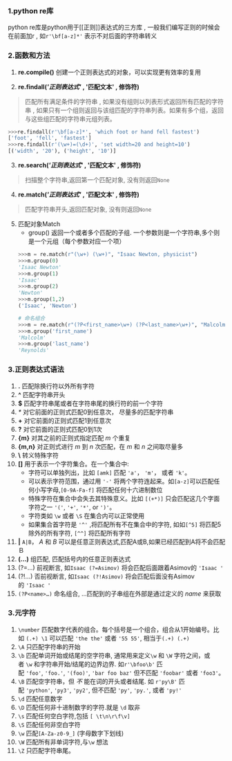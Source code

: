 ### 1.python re库
python re库是python用于[[正则]]表达式的三方库 , 一般我们编写正则的时候会在前面加r , 如`r'\bf[a-z]*'` 表示不对后面的字符串转义


### 2.函数和方法
1. **re.compile()**  创建一个正则表达式的对象，可以实现更有效率的复用

2. **re.findall(*'正则表达式'* , '匹配文本' , 修饰符)** 
 >匹配所有满足条件的字符串 , 如果没有组则以列表形式返回所有匹配的字符串 , 如果只有一个组则返回与该组匹配的字符串列表。如果有多个组，返回与这些组匹配的字符串元组列表。
```python
>>>re.findall(r'\bf[a-z]*', 'which foot or hand fell fastest')
['foot', 'fell', 'fastest']
>>>re.findall(r'(\w+)=(\d+)', 'set width=20 and height=10')
[('width', '20'), ('height', '10')]
```

3. **re.search(*'正则表达式'* , '匹配文本' , 修饰符)**
>扫描整个字符串,返回第一个匹配对象,  没有则返回`None`

4. **re.match(*'正则表达式'* , '匹配文本' , 修饰符)** 
>匹配字符串开头,返回匹配对象,  没有则返回`None`

5. 匹配对象Match
	- group() 返回一个或者多个匹配的子组.  一个参数则是一个字符串,多个则是一个元组（每个参数对应一个项）
	```python
	>>>m = re.match(r"(\w+) (\w+)", "Isaac Newton, physicist")
	>>>m.group(0)
	'Isaac Newton'
	>>>m.group(1)
	'Isaac'
	>>>m.group(2)
	'Newton'
	>>>m.group(1,2)
	('Isaac', 'Newton')
	
	# 命名组合
	>>>m = re.match(r"(?P<first_name>\w+) (?P<last_name>\w+)", "Malcolm Reynolds")
	>>>m.group('first_name')
	'Malcolm'
	>>>m.group('last_name')
	'Reynolds'
	```


### 3.正则表达式语法
1. **.**  匹配除换行符以外所有字符
2. **^** 匹配字符串开头
3. **$** 匹配字符串尾或者在字符串尾的换行符的前一个字符
4. _*_  对它前面的正则式匹配0到任意次， 尽量多的匹配字符串
5. **+**  对它前面的正则式匹配1到任意次
6. **?**  对它前面的正则式匹配0到1次
7. **{m}** 对其之前的正则式指定匹配 _m_ 个重复
8. **{m,n}** 对正则式进行 _m_ 到 _n_ 次匹配，在 _m_ 和 _n_ 之间取尽量多
9. **\\** 转义特殊字符
10. **[]** 用于表示一个字符集合。在一个集合中:
	-  字符可以单独列出，比如 `[amk]` 匹配 `'a'`， `'m'`， 或者 `'k'`。
	- 可以表示字符范围，通过用 `'-'` 将两个字符连起来。如`[a-z]`可以匹配任何小写字母,`[0-9A-Fa-f]` 将匹配任何十六进制数位
	- 特殊字符在集合中会失去其特殊意义。比如 `[(+*)]` 只会匹配这几个字面字符之一 `'('`, `'+'`, `'*'`, or `')'`。
	- 字符类如 `\w` 或者 `\S` 在集合内可以正常使用
	- 如果集合首字符是 `'^'` ,将匹配所有不在集合中的字符,  如如`[^5]` 将匹配5除外的所有字符, `[^^]` 将匹配所有字符
11. **|**   `A|B`， _A_ 和 _B_ 可以是任意正则表达式,匹配A或B,如果已经匹配到A将不会匹配Ｂ
12. **(...)**  组匹配,  匹配括号内的任意正则表达式
13. (?=…) 前视断言,  如`Isaac (?=Asimov)` 将会匹配后面跟着Asimov的 `'Isaac '` 
14. (?!…) 否前视断言,  如`Isaac (?!Asimov)` 将会匹配后面没有Asimov的 `'Isaac '` 
15. `(?P<name>…)` 命名组合,  ...匹配到的子串组在外部是通过定义的 _name_ 来获取

### 3.元字符
1. `\number`  匹配数字代表的组合。每个括号是一个组合，组合从1开始编号。比如 `(.+) \1` 可以匹配 `'the the'` 或者 `'55 55'`,  相当于`(.+) (.+)`
2. `\A`  只匹配字符串的开始
3. `\b` 匹配单词开始或结尾的空字符串,  通常用来定义`\w` 和 `\W` 字符之间，或者 `\w` 和字符串开始/结尾的边界边界.  如`r'\bfoo\b'` 匹配 `'foo'`, `'foo.'`, `'(foo)'`, `'bar foo baz'` 但不匹配 `'foobar'` 或者 `'foo3'`。
4. `\B`  匹配空字符串，但 _不_ 能在词的开头或者结尾.  如 `r'py\B'` 匹配 `'python'`, `'py3'`, `'py2'`, 但不匹配 `'py'`, `'py.'`, 或者 `'py!'`
5. `\d` 匹配任意数字
6. `\D` 匹配任何非十进制数字的字符.就是 `\d` 取非
7. `\s` 匹配任何空白字符,包括 `[ \t\n\r\f\v]`
8. `\S`  匹配任何非空白字符
9. `\w` 匹配`[A-Za-z0-9_]` (字母数字下划线)
10. `\W`  匹配所有非单词字符,与`\w` 想法
11. `\Z` 只匹配字符串尾。